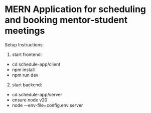 # MERN Application for scheduling and booking mentor-student meetings

Setup Instructions:
1. start frontend:
- cd schedule-app/client
- npm install
- npm run dev

2. start backend:
- cd schedule-app/server
- ensure node v20
- node --env-file=config.env server
